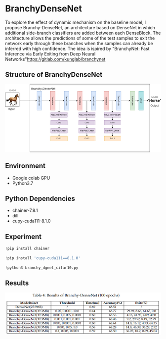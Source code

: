 # BranchyDenseNet
To explore the effect of dynamic mechanism on the baseline model, I propose Branchy-DenseNet, an architecture based on DenseNet in which additional side-branch classifiers are added between each DenseBlock. The architecture allows the predictions of some of the test samples to exit the network early through these branches when the samples can already be inferred with high confidence. The idea is ispired by "BranchyNet: Fast Inference via Early Exiting from Deep Neural Networks"https://gitlab.com/kunglab/branchynet
## Structure of BranchyDenseNet
<img width="520" alt="image" src="https://github.com/slenours/EnaDyNN/blob/main/BranchyDenseNet/img/BranchyDenseNet.png">

## Environment
* Google colab GPU
* Python3.7

## Python Dependencies
* chainer-7.8.1
* dill
* cupy-cuda111-8.1.0

## Experiment
```python
!pip install chainer
```
```python
!pip install 'cupy-cuda111==8.1.0'
```
```python
!python3 branchy_dgnet_cifar10.py
```

## Results
<img width="520" alt="image" src="https://github.com/slenours/EnaDyNN/blob/main/BranchyDenseNet/img/Selective%20results.png">

